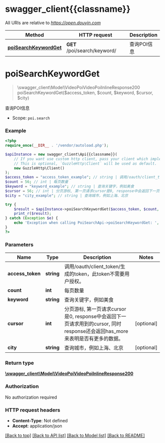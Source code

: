 # swagger_client{{classname}}

All URIs are relative to *https://open.douyin.com*

Method | HTTP request | Description
------------- | ------------- | -------------
[**poiSearchKeywordGet**](PoiSearchApi.md#poiSearchKeywordGet) | **GET** /poi/search/keyword/ | 查询POI信息

# **poiSearchKeywordGet**
> \swagger_client\Model\VideoPoiVideoPoiInlineResponse200 poiSearchKeywordGet($access_token, $count, $keyword, $cursor, $city)

查询POI信息

* Scope: `poi.search`

### Example
```php
<?php
require_once(__DIR__ . '/vendor/autoload.php');

$apiInstance = new swagger_client\Api{{classname}}(
    // If you want use custom http client, pass your client which implements `GuzzleHttp\ClientInterface`.
    // This is optional, `GuzzleHttp\Client` will be used as default.
    new GuzzleHttp\Client()
);
$access_token = "access_token_example"; // string | 调用/oauth/client_token/生成的token，此token不需要用户授权。
$count = 56; // int | 每页数量
$keyword = "keyword_example"; // string | 查询关键字，例如美食
$cursor = 56; // int | 分页游标, 第一页请求cursor是0, response中会返回下一页请求用到的cursor, 同时response还会返回has_more来表明是否有更多的数据。
$city = "city_example"; // string | 查询城市，例如上海、北京

try {
    $result = $apiInstance->poiSearchKeywordGet($access_token, $count, $keyword, $cursor, $city);
    print_r($result);
} catch (Exception $e) {
    echo 'Exception when calling PoiSearchApi->poiSearchKeywordGet: ', $e->getMessage(), PHP_EOL;
}
?>
```

### Parameters

Name | Type | Description  | Notes
------------- | ------------- | ------------- | -------------
 **access_token** | **string**| 调用/oauth/client_token/生成的token，此token不需要用户授权。 |
 **count** | **int**| 每页数量 |
 **keyword** | **string**| 查询关键字，例如美食 |
 **cursor** | **int**| 分页游标, 第一页请求cursor是0, response中会返回下一页请求用到的cursor, 同时response还会返回has_more来表明是否有更多的数据。 | [optional]
 **city** | **string**| 查询城市，例如上海、北京 | [optional]

### Return type

[**\swagger_client\Model\VideoPoiVideoPoiInlineResponse200**](../Model/VideoPoiVideoPoiInlineResponse200.md)

### Authorization

No authorization required

### HTTP request headers

 - **Content-Type**: Not defined
 - **Accept**: application/json

[[Back to top]](#) [[Back to API list]](../../README.md#documentation-for-api-endpoints) [[Back to Model list]](../../README.md#documentation-for-models) [[Back to README]](../../README.md)

